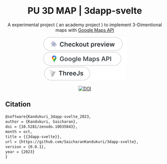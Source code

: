 <div align="center">

# PU 3D MAP | 3dapp-svelte

A experimental project ( an academy project ) to implement 3-Dimentional maps with [Google Maps API](https://developers.google.com/maps/documentation/javascript/webgl/webgl-overlay-view)

[![preview](static/Badge%20preview.svg)](https://pu-3d-map-dev.vercel.app/) [![GoogleMaps](static/Badge%20MAPS.svg)](https://developers.google.com/maps/documentation/javascript/webgl/webgl-overlay-view) [![ThreeJS](static/Badge%20ThreeJS.svg)](https://threejs.org/)

[![DOI](https://zenodo.org/badge/DOI/10.5281/zenodo.10035843.svg)](https://doi.org/10.5281/zenodo.10035843)

</div>

## Citation

```
@software{Kandukuri_3dapp-svelte_2023,
author = {Kandukuri, Saicharan},
doi = {10.5281/zenodo.10035843},
month = oct,
title = {{3dapp-svelte}},
url = {https://github.com/SaicharanKandukuri/3dapp-svelte},
version = {0.0.1},
year = {2023}
}
```
